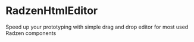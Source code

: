 # RadzenHtmlEditor
Speed up your prototyping with simple drag and drop editor for most used Radzen components
